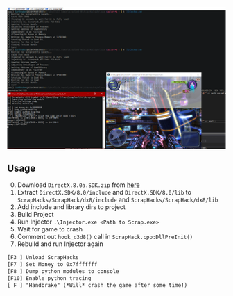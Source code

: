 ![Screenshot](img/Screenshot_1.png)

## Usage

0. Download `DirectX.8.0a.SDK.zip` from [here](https://archive.org/download/DirectX.8.0a.SDK_includes_libs_only)
1. Extract `DirectX.SDK/8.0/include` and `DirectX.SDK/8.0/lib` to `ScrapHacks/ScrapHack/dx8/include` and `ScrapHacks/ScrapHack/dx8/lib`
2. Add include and library dirs to project
3. Build Project
4. Run Injector `.\Injector.exe <Path to Scrap.exe>`
5. Wait for game to crash
6. Comment out `hook_d3d8()` call in `ScrapHack.cpp:DllPreInit()` 
7. Rebuild and run Injector again

```
[F3 ] Unload ScrapHacks
[F7 ] Set Money to 0x7fffffff
[F8 ] Dump python modules to console
[F10] Enable python tracing
[ F ] "Handbrake" (*Will* crash the game after some time!)
```
